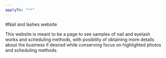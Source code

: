 ```yaml
---
applyTo: "**"
---
```


#Nail and lashes website

This website is meant to be a page to see samples of nail and eyelash works and scheduling methods, with posibility of obtaining more details about the business if desired while conserving focus on highlighted photos and scheduling methods.